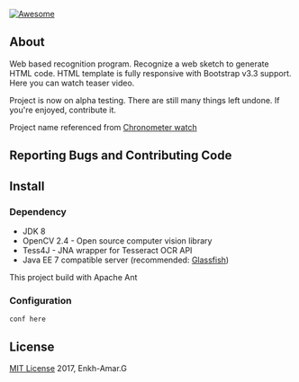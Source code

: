 [![Awesome](https://cdn.rawgit.com/sindresorhus/awesome/d7305f38d29fed78fa85652e3a63e154dd8e8829/media/badge.svg)](https://github.com/sindresorhus/awesome)

## About
Web based recognition program. Recognize a web sketch to generate HTML code. HTML template is fully responsive with Bootstrap v3.3 support. Here you can watch teaser video.

Project is now on alpha testing. There are still many things left undone. If you're enjoyed, contribute it.

Project name referenced from [Chronometer watch](https://en.wikipedia.org/wiki/Chronometer_watch)

## Reporting Bugs and Contributing Code

## Install
### Dependency
* JDK 8
* OpenCV 2.4 - Open source computer vision library
* Tess4J - JNA wrapper for Tesseract OCR API
* Java EE 7 compatible server (recommended: [Glassfish](https://glassfish.java.net))

This project build with Apache Ant

### Configuration
```
conf here
```

## License
[MIT License](https://opensource.org/licenses/MIT) 2017, Enkh-Amar.G 
